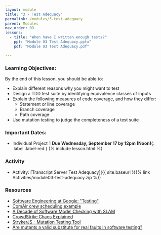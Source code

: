 ```yaml
---
layout: module
title: "3 - Test Adequacy"
permalink: /modules/3-test-adequacy
parent: Modules
nav_order: 03
lessons: 
  - title: "When have I written enough tests?"
    ppt: "Module 03 Test Adequacy.pptx"
    pdf: "Module 03 Test Adequacy.pdf"

---
```

### Learning Objectives:
By the end of this lesson, you should be able to:
* Explain different reasons why you might want to test
* Design a TDD test suite by identifying equivalence classes of inputs
* Explain the following measures of code coverage, and how they differ:
  * Statement or line coverage
  * Branch coverage
  * Path coverage
* Use mutation testing to judge the completeness of a test suite

### Important Dates:
* Individual Project 1 **Due Wednesday, September 17 by 12pm (Noon)**{: .label .label-red }
{% include lesson.html %}

### Activity
* Activity: [Transcript Server Test Adequacy]({{ site.baseurl }}{% link Activities/module03-test-adequacy.zip %})


### Resources
* [Software Engineering at Google: "Testing"](https://learning.oreilly.com/library/view/software-engineering-at/9781492082781/ch11.html)
* [ComAir crew scheduling example](https://arstechnica.com/uncategorized/2004/12/4490-2/)
* [A Decade of Software Model Checking with SLAM](https://cacm.acm.org/magazines/2011/7/109893-a-decade-of-software-model-checking-with-slam/fulltext)
* [CrowdStrike Chaos Explained](https://www.computerweekly.com/feature/CrowdStrike-update-chaos-explained-What-you-need-to-know)
* [StrykerJS - Mutation Testing Tool](https://stryker-mutator.io)
* [Are mutants a valid substitute for real faults in software testing?](https://homes.cs.washington.edu/~mernst/pubs/mutation-effectiveness-fse2014-abstract.html)
